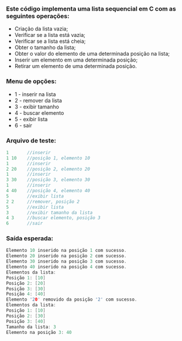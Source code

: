 ### Este código implementa uma lista sequencial em C com as seguintes operações: 
- Criação da lista vazia; 
- Verificar se a lista está vazia; 
- Verificar se a lista está cheia; 
- Obter o tamanho da lista; 
- Obter o valor do elemento de uma determinada posição na lista; 
- Inserir um elemento em uma determinada posição; 
- Retirar um elemento de uma determinada posição.
  
### Menu de opções:
- 1 - inserir na lista
 - 2 - remover da lista
 - 3 - exibir tamanho
 - 4 - buscar elemento
 - 5 - exibir lista
 - 6 - sair

### Arquivo de teste:

```c
1       //inserir
1 10    //posição 1, elemento 10
1       //inserir
2 20    //posição 2, elemento 20
1       //inserir
3 30    //posição 3, elemento 30
1       //inserir
4 40    //posição 4, elemento 40
5       //exibir lista
2 2     //remover, posição 2
5       //exibir lista
3       //exibir tamanho da lista
4 3     //buscar elemento, posição 3
6       //sair
```

### Saída esperada:
```c
Elemento 10 inserido na posição 1 com sucesso.
Elemento 20 inserido na posição 2 com sucesso.
Elemento 30 inserido na posição 3 com sucesso.
Elemento 40 inserido na posição 4 com sucesso.
Elementos da lista: 
Posição 1: [10]
Posição 2: [20]
Posição 3: [30]
Posição 4: [40]
Elemento '20' removido da posição '2' com sucesso.
Elementos da lista: 
Posição 1: [10]
Posição 2: [30]
Posição 3: [40]
Tamanho da lista: 3
Elemento na posição 3: 40
```

